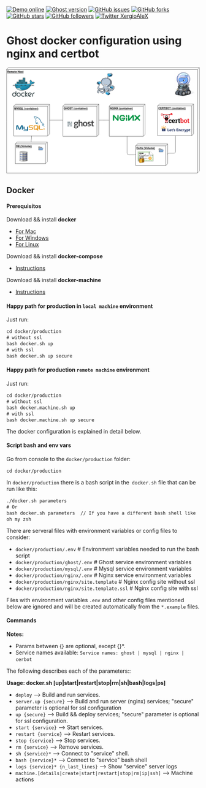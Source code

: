 [![Demo online](https://img.shields.io/badge/live%20demo-online-brightgreen.svg)](https://blog.xergioalex.com/)
[![Ghost version](https://img.shields.io/badge/ghost%20release-%3E%3D%201.0.0-blue.svg)](https://github.com/TryGhost/Ghost)
[![GitHub issues](https://img.shields.io/github/issues/xergioalex/ghostDocker.svg)](https://github.com/xergioalex/ghostDocker/issues)
[![GitHub forks](https://img.shields.io/github/forks/xergioalex/ghostDocker.svg)](https://github.com/xergioalex/ghostDocker/network)
[![GitHub stars](https://img.shields.io/github/stars/xergioalex/ghostDocker.svg?style=social&label=Star)](https://github.com/xergioalex/ghostDocker/)
[![GitHub followers](https://img.shields.io/github/followers/xergioalex.svg?style=social&label=Follow)]()
[![Twitter XergioAleX](https://img.shields.io/twitter/url/http/shields.io.svg?style=social)](https://twitter.com/xergioalex)


# Ghost docker configuration using nginx and certbot #

[![Docker infrastructure](docker-infrastructure.png)]()

## Docker

#### Prerequisitos

Download && install **docker**
- [For Mac](https://download.docker.com/mac/stable/Docker.dmg)
- [For Windows](https://download.docker.com/win/stable/InstallDocker.msi)
- [For Linux](https://docs.docker.com/engine/getstarted/step_one/#docker-for-linux)

Download && install **docker-compose**
- [Instructions](https://docs.docker.com/compose/install/)

Download && install **docker-machine**
- [Instructions](https://docs.docker.com/machine/install-machine/)


#### Happy path for production in `local machine` environment

Just run:
```
cd docker/production
# without ssl
bash docker.sh up
# with ssl
bash docker.sh up secure
```

#### Happy path for production `remote machine` environment

Just run:
```
cd docker/production
# without ssl
bash docker.machine.sh up
# with ssl
bash docker.machine.sh up secure
```

The docker configuration is explained in detail below.

#### Script bash and env vars

Go from console to the `docker/production` folder:
```
cd docker/production
```

In `docker/production` there is a bash script in the` docker.sh` file that can be run like this:
```
./docker.sh parameters
# Or
bash docker.sh parameters  // If you have a different bash shell like oh my zsh
```

There are serveral files with environment variables or config files to consider:
- `docker/production/.env` # Environment variables needed to run the bash script
- `docker/production/ghost/.env` # Ghost service environment variables
- `docker/production/mysql/.env` # Mysql service environment variables
- `docker/production/nginx/.env` # Nginx service environment variables
- `docker/production/nginx/site.template` # Nginx config site without ssl
- `docker/production/nginx/site.template.ssl` # Nginx config site with ssl

Files with environment variables `.env` and other config files mentioned below are ignored and will be created automatically from the `*.example` files.

#### Commands

**Notes:**
- Params between {} are optional, except {}*.
- Service names available: `Service names: ghost | mysql | nginx | cerbot`

The following describes each of the parameters::

**Usage: docker.sh [up|start|restart|stop|rm|sh|bash|logs|ps]**
* `deploy` --> Build and run services.
* `server.up {secure}` --> Build and run server (nginx) services; "secure" parameter is optional for ssl configuration
* `up {secure}` --> Build && deploy services; "secure" parameter is optional for ssl configuration.
* `start {service}` --> Start services.
* `restart {service}` --> Restart services.
* `stop {service}` --> Stop services.
* `rm {service}` --> Remove services.
* `sh {service}*` --> Connect to "service" shell.
* `bash {service}*` --> Connect to "service" bash shell
* `logs {service}* {n_last_lines}` --> Show "service" server logs
* `machine.[details|create|start|restart|stop|rm|ip|ssh]` --> Machine actions
